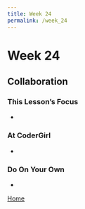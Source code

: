 ```yaml
---
title: Week 24
permalink: /week_24
---
```


# Week 24

## Collaboration

### This Lesson’s Focus
*

### At CoderGirl
*

### Do On Your Own
*

[Home]( /web_group_cohort )
